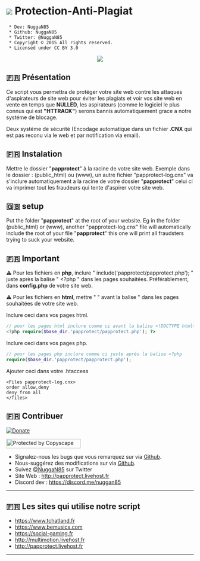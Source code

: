 # <img src ="https://camo.githubusercontent.com/fe2cb3af77c3290cd9437c142662cbd08bbbc027/687474703a2f2f696d6167652e6e6f656c736861636b2e636f6d2f66696368696572732f323031352f35312f313435303130333535302d736865696c642e706e67" /> Protection-Anti-Plagiat

```
 * Dev: NuggaN85
 * Github: NuggaN85
 * Twitter: @NuggaN85
 * Copyright © 2015 All rights reserved.
 * Licensed under CC BY 3.0
```
<div style="text-align:center"><img src ="https://camo.githubusercontent.com/8311875fd722ba69ded3fb1ffc0e9b60562b6024/687474703a2f2f696d6167652e6e6f656c736861636b2e636f6d2f66696368696572732f323031362f32322f313436343838363332362d70617070726f74656374323031362e6a7067" /></div>

## :fr: Présentation

Ce script vous permettra de protéger votre site web contre les attaques d'aspirateurs de site web pour éviter les plagiats et voir vos site web en vente en temps que <strong>NULLED</strong>, les aspirateurs (comme le logiciel le plus connus qui est <strong>"HTTRACK"</strong>) serons bannis automatiquement grace a notre systéme de blocage.

Deux systéme de sécurité (Encodage automatique dans un fichier <strong>.CNX</strong> qui est pas reconu via le web et par notification via email).

## :fr: Instalation

Mettre le dossier "<strong>papprotect</strong>" à la racine de votre site web. Exemple dans le dossier : (public_html) ou (www), un autre fichier "papprotect-log.cnx" va s'inclure automatiquement a la racine de votre dossier "<strong>papprotect</strong>" celui ci va imprimer tout les fraudeurs qui tente d'aspirer votre site web.

## :uk: setup

Put the folder "<strong>papprotect</strong>" at the root of your website. Eg in the folder (public_html) or (www), another "papprotect-log.cnx" file will automatically include the root of your file "<strong>papprotect</strong>" this one will print all fraudsters trying to suck your website.

## :fr: Important

<strong>:warning:</strong>
Pour les fichiers en <strong>php</strong>, inclure " include('papprotect/papprotect.php'); " juste après la balise " <?php " dans les pages souhaitées. Préférablement, dans <strong>config.php</strong> de votre site web.

<strong>:warning:</strong>
Pour les fichiers en <strong>html</strong>, mettre " <?php include('papprotect/papprotect.php'); ?> " avant la balise " <!DOCTYPE html> dans les pages souhaitées de votre site web.

Inclure ceci dans vos pages html.
```PHP
// pour les pages html inclure comme ci avant la balise <!DOCTYPE html>
<?php require($base_dir.'papprotect/papprotect.php'); ?> 
```

Inclure ceci dans vos pages php.
```PHP
// pour les pages php inclure comme ci juste après la balise <?php
require($base_dir.'papprotect/papprotect.php'); 
```

Ajouter ceci dans votre .htaccess
```
<Files papprotect-log.cnx>
order allow,deny
deny from all
</files>
```

## :fr: Contribuer

[![Donate](https://img.shields.io/badge/paypal-donate-yellow.svg?style=flat)](https://www.paypal.me/LudovicRose)

<a target="_blank" href="http://www.copyscape.com/"><img src="http://banners.copyscape.com/img/copyscape-banner-white-200x25.png" width="200" height="25" border="0" alt="Protected by Copyscape" title="Protected by Copyscape Plagiarism Checker - Do not copy content from this page." /></a>

- Signalez-nous les bugs que vous remarquez sur via [Github](https://github.com/NuggaN85/Protection-Anti-Plagiat/issues/1).
- Nous-suggérez des modifications sur via [Github](https://github.com/NuggaN85/Protection-Anti-Plagiat/issues/2).
- Suivez [@NuggaN85](https://twitter.com/NuggaN85) sur Twitter
- Site Web : http://papprotect.livehost.fr
- Discord dev : https://discord.me/nuggan85
  
--------------------------------------------------------------------------------------------------------------------------------------

## :fr: Les sites qui utilise notre script

- https://www.tchatland.fr
- https://www.bemusics.com
- https://social-gaming.fr
- http://multimotion.livehost.fr
- http://papprotect.livehost.fr

--------------------------------------------------------------------------------------------------------------------------------------
